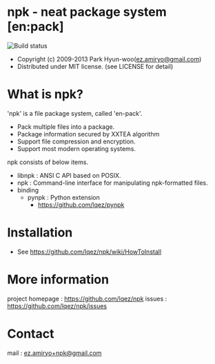 npk - neat package system [en:pack]
===================================
![Build status](https://travis-ci.org/lqez/npk.png?branch=master)

- Copyright (c) 2009-2013 Park Hyun-woo(ez.amiryo@gmail.com)
- Distributed under MIT license. (see LICENSE for detail)


# What is npk?

'npk' is a file package system, called 'en-pack'.

- Pack multiple files into a package.
- Package information secured by XXTEA algorithm
- Support file compression and encryption.
- Support most modern operating systems.

npk consists of below items.

- libnpk : ANSI C API based on POSIX.
- npk : Command-line interface for manipulating npk-formatted files.
- binding
    - pynpk : Python extension
        - https://github.com/lqez/pynpk


# Installation

- See https://github.com/lqez/npk/wiki/HowToInstall


# More information

project homepage : https://github.com/lqez/npk
issues : https://github.com/lqez/npk/issues


# Contact

mail : ez.amiryo+npk@gmail.com
